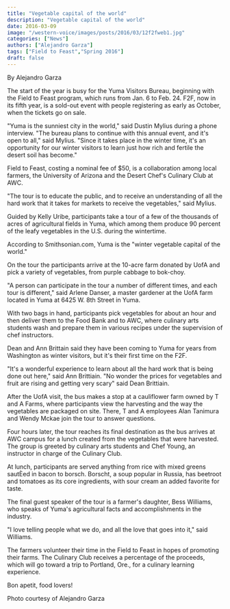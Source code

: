 ```yaml
---
title: "Vegetable capital of the world"
description: "Vegetable capital of the world"
date: 2016-03-09
image: "/western-voice/images/posts/2016/03/12f2fweb1.jpg"
categories: ["News"]
authors: ["Alejandro Garza"]
tags: ["Field to Feast","Spring 2016"]
draft: false
---
```

By Alejandro Garza

The start of the year is busy for the Yuma Visitors Bureau, beginning with the Field to Feast program, which runs from Jan. 6 to Feb. 24. F2F, now in its fifth year, is a sold-out event with people registering as early as October, when the tickets go on sale.

"Yuma is the sunniest city in the world," said Dustin Mylius during a phone interview. "The bureau plans to continue with this annual event, and it's open to all," said Mylius. "Since it takes place in the winter time, it's an opportunity for our winter visitors to learn just how rich and fertile the desert soil has become."

Field to Feast, costing a nominal fee of $50, is a collaboration among local farmers, the University of Arizona and the Desert Chef's Culinary Club at AWC.

"The tour is to educate the public, and to receive an understanding of all the hard work that it takes for markets to receive the vegetables," said Mylius.

Guided by Kelly Uribe, participants take a tour of a few of the thousands of acres of agricultural fields in Yuma, which among them produce 90 percent of the leafy vegetables in the U.S. during the wintertime.

According to Smithsonian.com, Yuma is the "winter vegetable capital of the world."

On the tour the participants arrive at the 10-acre farm donated by UofA and pick a variety of vegetables, from purple cabbage to bok-choy.

"A person can participate in the tour a number of different times, and each tour is different," said Arlene Danser, a master gardener at the UofA farm located in Yuma at 6425 W. 8th Street in Yuma.

With two bags in hand, participants pick vegetables for about an hour and then deliver them to the Food Bank and to AWC, where culinary arts students wash and prepare them in various recipes under the supervision of chef instructors.

Dean and Ann Brittain said they have been coming to Yuma for years from Washington as winter visitors, but it's their first time on the F2F.

"It's a wonderful experience to learn about all the hard work that is being done out here," said Ann Brittiain. "No wonder the prices for vegetables and fruit are rising and getting very scary" said Dean Brittiain.

After the UofA visit, the bus makes a stop at a cauliflower farm owned by T and A Farms, where participants view the harvesting and the way the vegetables are packaged on site. There, T and A employees Alan Tanimura and Wendy Mckae join the tour to answer questions.

Four hours later, the tour reaches its final destination as the bus arrives at AWC campus for a lunch created from the vegetables that were harvested. The group is greeted by culinary arts students and Chef Young, an instructor in charge of the Culinary Club.

At lunch, participants are served anything from rice with mixed greens sautÈed in bacon to borsch. Borscht, a soup popular in Russia, has beetroot and tomatoes as its core ingredients, with sour cream an added favorite for taste.

The final guest speaker of the tour is a farmer's daughter, Bess Williams, who speaks of Yuma's agricultural facts and accomplishments in the industry.

"I love telling people what we do, and all the love that goes into it," said Williams.

The farmers volunteer their time in the Field to Feast in hopes of promoting their farms. The Culinary Club receives a percentage of the proceeds, which will go toward a trip to Portland, Ore., for a culinary learning experience.

Bon apetit, food lovers!

Photo courtesy of Alejandro Garza